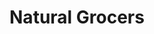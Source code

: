 ---
title: "Natural Grocers"
url: /wichita/natural-grocers-west-13th-street-north/
shop: supermarket
---